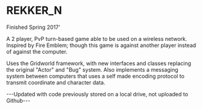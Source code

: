 # REKKER_N
Finished Spring 2017'

A 2 player, PvP turn-based game able to be used on a wireless network.
Inspired by Fire Emblem; though this game is against another player instead of against the computer.

Uses the Gridworld framework, with new interfaces and classes replacing the original "Actor" and "Bug" system.
Also implements a messaging system between computers that uses a self made encoding protocol to transmit coordinate and character data.

---Updated with code previously stored on a local drive, not uploaded to Github---
